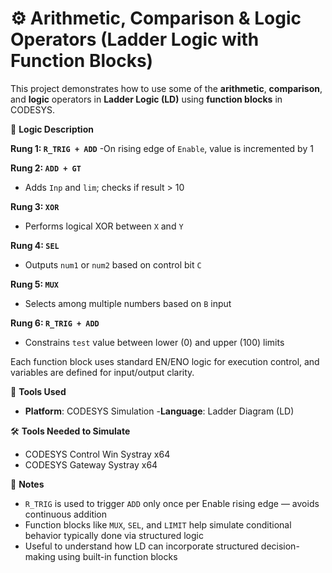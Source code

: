  # ⚙️ Arithmetic, Comparison & Logic Operators (Ladder Logic with Function Blocks)
This project demonstrates how to use some of the **arithmetic**, **comparison**, and **logic** operators in **Ladder Logic (LD)** using **function blocks** in CODESYS.

🧩 **Logic Description** 

**Rung 1: `R_TRIG + ADD`**
-On rising edge of `Enable`, value is incremented by 1   

**Rung 2: `ADD + GT`**
- Adds `Inp` and `lim`; checks if result > 10  

**Rung 3: `XOR`**
- Performs logical XOR between `X` and `Y`  

**Rung 4: `SEL`**
- Outputs `num1` or `num2` based on control bit `C`  

**Rung 5: `MUX`**
- Selects among multiple numbers based on `B` input 

**Rung 6: `R_TRIG + ADD`**
-  Constrains `test` value between lower (0) and upper (100) limits 

Each function block uses standard EN/ENO logic for execution control, and variables are defined for input/output clarity.


🔧 **Tools Used**
- **Platform**: CODESYS Simulation
-**Language**: Ladder Diagram (LD)

🛠️ **Tools Needed to Simulate**
- CODESYS Control Win Systray x64
- CODESYS Gateway Systray x64

📌 **Notes**
- `R_TRIG` is used to trigger `ADD` only once per Enable rising edge — avoids continuous addition
- Function blocks like `MUX`, `SEL`, and `LIMIT` help simulate conditional behavior typically done via structured logic
- Useful to understand how LD can incorporate structured decision-making using built-in function blocks
